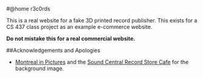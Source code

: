 #@home r3c0rds


This is a real website for a fake 3D printed record publisher. This exists for a CS 437 class project as an example e-commerce website. 

**Do not mistake this for a real commercial website.**

##Acknowledgements and Apologies

* [Montreal in Pictures](http://montrealinpictures.com/blog/tag/second-hand/page/2/) and the [Sound Central Record Store Cafe](http://soundcentralstore.com/v4_fr/index.php) for the background image.
